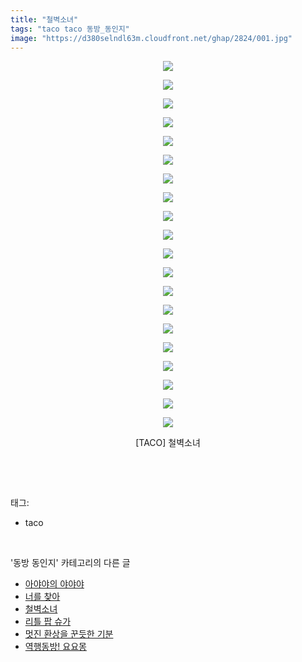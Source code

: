 ```yaml
---
title: "철벽소녀"
tags: "taco taco 동방_동인지"
image: "https://d380selndl63m.cloudfront.net/ghap/2824/001.jpg"
---
```

<div class="article">
<p style="text-align: center; clear: none; float: none;"><img src="{{ site.imgserver5 }}/ghap/2824/001.jpg"/></p>
<p style="text-align: center; clear: none; float: none;"><img src="{{ site.imgserver5 }}/ghap/2824/002.jpg"/></p>
<p style="text-align: center; clear: none; float: none;"><img src="{{ site.imgserver5 }}/ghap/2824/003.jpg"/></p>
<p style="text-align: center; clear: none; float: none;"><img src="{{ site.imgserver5 }}/ghap/2824/004.jpg"/></p>
<p style="text-align: center; clear: none; float: none;"><img src="{{ site.imgserver5 }}/ghap/2824/005.jpg"/></p>
<p style="text-align: center; clear: none; float: none;"><img src="{{ site.imgserver5 }}/ghap/2824/006.jpg"/></p>
<p style="text-align: center; clear: none; float: none;"><img src="{{ site.imgserver5 }}/ghap/2824/007.jpg"/></p>
<p style="text-align: center; clear: none; float: none;"><img src="{{ site.imgserver5 }}/ghap/2824/008.jpg"/></p>
<p style="text-align: center; clear: none; float: none;"><img src="{{ site.imgserver5 }}/ghap/2824/009.jpg"/></p>
<p style="text-align: center; clear: none; float: none;"><img src="{{ site.imgserver5 }}/ghap/2824/010.jpg"/></p>
<p style="text-align: center; clear: none; float: none;"><img src="{{ site.imgserver5 }}/ghap/2824/011.jpg"/></p>
<p style="text-align: center; clear: none; float: none;"><img src="{{ site.imgserver5 }}/ghap/2824/012.jpg"/></p>
<p style="text-align: center; clear: none; float: none;"><img src="{{ site.imgserver5 }}/ghap/2824/013.jpg"/></p>
<p style="text-align: center; clear: none; float: none;"><img src="{{ site.imgserver5 }}/ghap/2824/014.jpg"/></p>
<p style="text-align: center; clear: none; float: none;"><img src="{{ site.imgserver5 }}/ghap/2824/015.jpg"/></p>
<p style="text-align: center; clear: none; float: none;"><img src="{{ site.imgserver5 }}/ghap/2824/016.jpg"/></p>
<p style="text-align: center; clear: none; float: none;"><img src="{{ site.imgserver5 }}/ghap/2824/017.jpg"/></p>
<p style="text-align: center; clear: none; float: none;"><img src="{{ site.imgserver5 }}/ghap/2824/018.jpg"/></p>
<p style="text-align: center; clear: none; float: none;"><img src="{{ site.imgserver5 }}/ghap/2824/019.jpg"/></p>
<p style="text-align: center; clear: none; float: none;"><img src="{{ site.imgserver5 }}/ghap/2824/020.jpg"/></p>
<p style="text-align: center; clear: none; float: none;">[TACO] 철벽소녀</p>
<p><br/></p>
</div><br/>
<div class="tagTrail">
<p>태그: </p>
<ul>
<li>taco</li>
</ul>
</div><br/>
<div class="another">
<p>'동방 동인지' 카테고리의 다른 글</p>
<ul>
<li><a href="/ghap_2826">아야야의 야야야</a></li>
<li><a href="/ghap_2825">너를 찾아</a></li>
<li><a href="/ghap_2824">철벽소녀</a></li>
<li><a href="/ghap_2823">리틀 팝 슈가</a></li>
<li><a href="/ghap_2822">멋진 환상을 꾼듯한 기분</a></li>
<li><a href="/ghap_2821">역행동방! 요요몽</a></li>
</ul>
</div><br/>
<div class="cb_module cb_fluid">
<div class="cb_wrt cb_profile">
</div><!-- commentList close -->
</div><br/>
